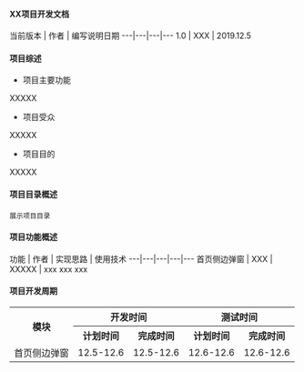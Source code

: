 #### XX项目开发文档

当前版本 | 作者 | 编写说明日期 
---|---|---|---
1.0 | XXX | 2019.12.5 


#### 项目综述

- 项目主要功能

XXXXX

- 项目受众

XXXXX

- 项目目的

XXXXX


#### 项目目录概述

```
展示项目目录
```



#### 项目功能概述
功能 | 作者 | 实现思路 | 使用技术 
---|---|---|---|---
首页侧边弹窗 | XXX | XXXXX | xxx xxx xxx 


#### 项目开发周期
<table>
	<tr>
	    <th rowspan="2">模块</th>
	    <th colspan="2">开发时间</th>
	    <th colspan="2">测试时间</th>  
	</tr >
	<tr>
	    <th >计划时间</th>
	    <th>完成时间</th>
        <th>计划时间</th>
	    <th>完成时间</th>
	</tr>
	<tr>
	    <td>首页侧边弹窗</td>
	    <td>12.5-12.6</td>
        <td>12.5-12.6</td>
	    <td>12.6-12.6</td>
        <td>12.6-12.6</td>
	</tr>
</table>
